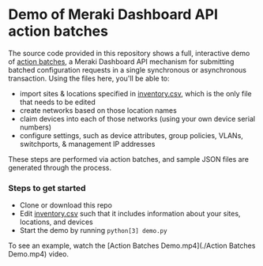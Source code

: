 # Demo of Meraki Dashboard API action batches 

The source code provided in this repository shows a full, interactive demo of [action batches](https://developer.cisco.com/meraki/api/#/rest/guides/action-batches), a Meraki Dashboard API mechanism for submitting batched configuration requests in a single synchronous or asynchronous transaction. Using the files here, you'll be able to:

- import sites & locations specified in [inventory.csv](./inventory.csv), which is the only file that needs to be edited
- create networks based on those location names
- claim devices into each of those networks (using your own device serial numbers)
- configure settings, such as device attributes, group policies, VLANs, switchports, & management IP addresses

These steps are performed via action batches, and sample JSON files are generated through the process.

### Steps to get started

- Clone or download this repo
- Edit [inventory.csv](./inventory.csv) such that it includes information about your sites, locations, and devices
- Start the demo by running `python[3] demo.py`

To see an example, watch the [Action Batches Demo.mp4](./Action Batches Demo.mp4) video.
